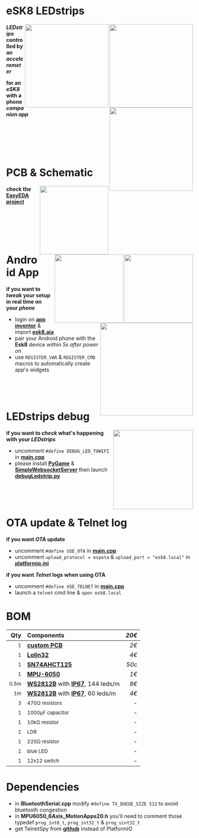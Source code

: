 # eSK8 LEDstrips
<img src="https://media.giphy.com/media/IhCHKo42Hx7WFkRmzQ/giphy.gif" height="225" align="right"><img src="https://media.giphy.com/media/fY5xLxGayUptPZuTfG/giphy.gif" height="225" align="right"><img src="https://media.giphy.com/media/RfYtkG17dUJyVmbPet/giphy.gif" height="225" align="right">

***LEDstrips* controlled by an *accelerometer***

**for an *eSK8* with a phone *companion app***
<p>&nbsp;</p>  <p>&nbsp;</p>   <p>&nbsp;</p>  

# PCB & Schematic
[<img src="https://image.easyeda.com/histories/aaf838e4a54c468f9502dc529522ac38.png" height="185" align="right">](https://easyeda.com/seb.morin/esk8)[<img src="https://i.imgur.com/bn5Pk2N.jpg" height="185" align="right">](https://easyeda.com/seb.morin/esk8)[<img src="https://i.imgur.com/fsrZ5Zs.jpg" height="185" align="right">](https://easyeda.com/seb.morin/esk8)

**check the [EasyEDA project](https://easyeda.com/seb.morin/esk8)**

<p>&nbsp;</p>  <p>&nbsp;</p>   <p>&nbsp;</p>  

# Android App 
<img src="https://media.giphy.com/media/dtBonRsITrgrtEBi5O/giphy.gif" height="250" align="right">

**if you want to *tweak* your setup in real time on your *phone***
* login on **[app inventor](http://ai2.appinventor.mit.edu/)** & import **[esk8.aia](https://github.com/sebdelsol/Esk8/blob/master/esk8.aia)**
* pair your Android phone with the **Esk8** device *within 5s after power on*
* use `REGISTER_VAR` & `REGISTER_CMD` macros to automatically create app's widgets
<p>&nbsp;</p>  <p>&nbsp;</p>  

# LEDstrips debug
<img src="https://media.giphy.com/media/eJFgXPfn9yUhgEfCkM/giphy.gif" height="215" align="right">

**if you want to *check* what's happening with your *LEDstrips***
* uncomment `#define DEBUG_LED_TOWIFI` in **[main.cpp](https://github.com/sebdelsol/Esk8/blob/master/src/main.cpp)** 
* please install **[PyGame](https://www.pygame.org)** & **[SimpleWebsocketServer](https://pypi.org/project/simple-websocket-server)** then launch **[debugLedstrip.py](https://github.com/sebdelsol/Esk8/blob/master/DebugLedstrip.py)**

<p>&nbsp;</p>  <p>&nbsp;</p>

# OTA update & Telnet log
**if you want *OTA* update**
* uncomment `#define USE_OTA` in **[main.cpp](https://github.com/sebdelsol/Esk8/blob/master/src/main.cpp)** 
* uncomment `upload_protocol = espota` & `upload_port = "esk8.local"` in **[platformio.ini](https://github.com/sebdelsol/Esk8/blob/master/platformio.ini)** 

**if you want *Telnet* logs when using OTA** 
* uncomment `#define USE_TELNET` in **[main.cpp](https://github.com/sebdelsol/Esk8/blob/master/src/main.cpp)** 
* launch a  `telnet` cmd line & `open esk8.local`

# BOM

Qty | Components | *20€*
---:| :---| ---:
<sub>1</sub>|**[custom PCB](https://easyeda.com/seb.morin/esk8)**| *2€*
<sub>1</sub>|**[Lolin32](https://wiki.wemos.cc/products:lolin32:lolin32)**| *4€*
<sub>1</sub>|**[SN74AHCT125](https://www.ti.com/product/SN74AHCT125)** | *50c*
<sub>1</sub>|**[MPU-6050](https://invensense.tdk.com/products/motion-tracking/6-axis/mpu-6050/)** | *1€*
<sub>0.5m</sub>|**[WS2812B](https://cdn-shop.adafruit.com/datasheets/WS2812B.pdf)** with **[IP67](https://en.wikipedia.org/wiki/IP_Code)**, 144 leds/m | *8€*
<sub>1m</sub>|**[WS2812B](https://cdn-shop.adafruit.com/datasheets/WS2812B.pdf)** with **[IP67](https://en.wikipedia.org/wiki/IP_Code)**, 60 leds/m | *4€*
<sub>3</sub>|<sub>470Ω resistors</sub> | -
<sub>1</sub>|<sub>1000μF capacitor</sub> | -
<sub>1</sub>|<sub>10kΩ resistor</sub> | -
<sub>1</sub>|<sub>LDR</sub> | -
<sub>1</sub>|<sub>220Ω resistor</sub> | -
<sub>1</sub>|<sub>blue LED</sub> | -
<sub>1</sub>|<sub>12x12 switch</sub> | -

# Dependencies

* in **BluetoothSerial.cpp** modify `#define TX_QUEUE_SIZE 512` to avoid bluetooth congestion
* in **MPU6050_6Axis_MotionApps20.h** you'll need to comment those typedef `prog_int8_t`, `prog_int32_t` & `prog_uint32_t`
* get TelnetSpy from **[github](https://github.com/yasheena/telnetspy/)** instead of PlatformIO

